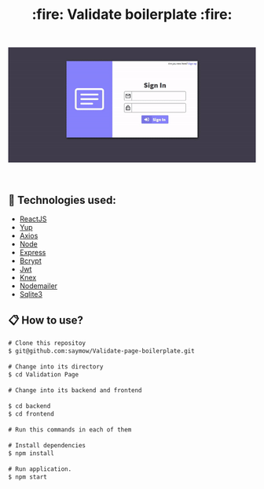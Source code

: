 <h1 align="center">:fire: Validate boilerplate :fire: </h1>
<br>

<p align="center">
  <img src="https://github.com/saymow/Validate-page-boilerplate/blob/master/.github/execution-gif.gif" width="920px"></img>
</p>

<br>

## :rocket: Technologies used:

- [ReactJS](https://reactjs.org/)
- [Yup](https://github.com/jquense/yup)
- [Axios](https://github.com/axios/axios)
- [Node](https://nodejs.org/en/)
- [Express](https://expressjs.com/)
- [Bcrypt](https://www.npmjs.com/package/bcrypt)
- [Jwt](https://jwt.io/)
- [Knex](http://knexjs.org/)
- [Nodemailer](https://nodemailer.com/about/)
- [Sqlite3](https://www.sqlite.org/index.html)

## :clipboard: How to use?

```
# Clone this repositoy
$ git@github.com:saymow/Validate-page-boilerplate.git

# Change into its directory
$ cd Validation Page

# Change into its backend and frontend 

$ cd backend
$ cd frontend

# Run this commands in each of them

# Install dependencies
$ npm install

# Run application.
$ npm start
```
